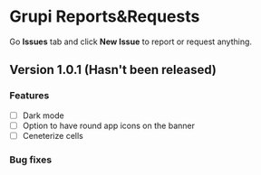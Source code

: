 # Grupi Reports&Requests
Go **Issues** tab and click **New Issue** to report or request anything.

## Version 1.0.1 (Hasn't been released)
### Features
- [ ] Dark mode
- [ ] Option to have round app icons on the banner
- [ ] Ceneterize cells

### Bug fixes

 
